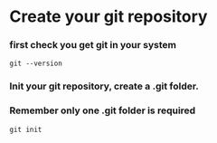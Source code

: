 # Create your git repository

### first check you get git in your system
```
git --version
```


### Init your git repository, create a .git folder. 
### Remember only one .git folder is required
```
git init
```
